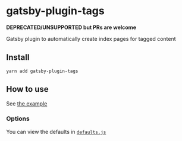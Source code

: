 # gatsby-plugin-tags

**DEPRECATED/UNSUPPORTED but PRs are welcome**

Gatsby plugin to automatically create index pages for tagged content

## Install

`yarn add gatsby-plugin-tags`

## How to use

See [the example](https://github.com/rmcfadzean/gatsby-pantry/tree/master/examples/starter-blog#readme)

### Options

You can view the defaults in [`defaults.js`](https://github.com/rmcfadzean/gatsby-pantry/blob/master/packages/gatsby-plugin-tags/src/defaults.js)
